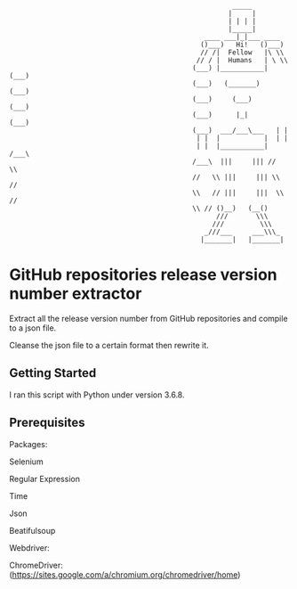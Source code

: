                                                             _____
                                                           |     |
                                                           | | | |
                                                           |_____|
                                                     ____ ___|_|___ ____
                                                    ()___)   Hi!   ()___)
                                                    // /|  Fellow   |\ \\
                                                   // / |  Humans   | \ \\
                                                  (___) |___________| (___)
                                                  (___)   (_______)   (___)
                                                  (___)     (___)     (___)
                                                  (___)      |_|      (___)
                                                  (___)  ___/___\___   | |
                                                   | |  |           |  | |
                                                   | |  |___________| /___\ 
                                                  /___\  |||     ||| //   \\
                                                  //   \\ |||     ||| \\   //
                                                  \\   // |||     |||  \\ //
                                                  \\ // ()__)   (__()
                                                        ///       \\\ 
                                                       ///         \\\ 
                                                     _///___     ___\\\_
                                                    |_______|   |_______|
# GitHub repositories release version number extractor

Extract all the release version number from GitHub repositories and compile to a json file.

Cleanse the json file to a certain format then rewrite it.

## Getting Started

I ran this script with Python under version 3.6.8.

## Prerequisites
Packages:

Selenium

Regular Expression

Time

Json

Beatifulsoup

Webdriver:

ChromeDriver: (https://sites.google.com/a/chromium.org/chromedriver/home)

